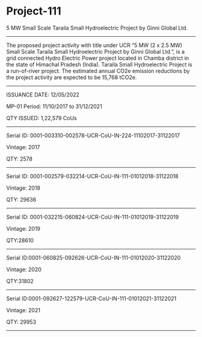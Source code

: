 # Project-111
5 MW Small Scale Taraila Small Hydroelectric Project by Ginni Global Ltd.
_______________________________

The proposed project activity with title under UCR “5 MW (2 x 2.5 MW) Small Scale Taraila Small Hydroelectric Project by Ginni Global Ltd.”, is a grid connected Hydro Electric Power project located in Chamba district in the state of Himachal Pradesh (India). Taraila Small Hydroelectric Project is a run-of-river project. The estimated annual CO2e emission reductions by the project activity are expected to be 15,768 tCO2e.

____________
ISSUANCE DATE: 12/05/2022

MP-01 Period: 11/10/2017 to 31/12/2021

QTY ISSUED: 1,22,579 CoUs
______________
Serial ID: 0001-003310-002578-UCR-CoU-IN-224-11102017-31122017

Vintage: 2017

QTY: 2578
________
Serial ID: 0001-002579-032214-UCR-CoU-IN-111-01012018-31122018

Vintage: 2018

QTY: 29636
_________
Serial ID: 0001-032215-060824-UCR-CoU-IN-111-01012019-31122019

Vintage: 2019

QTY:28610
_____________
Serial ID:0001-060825-092626-UCR-CoU-IN-111-01012020-31122020

Vintage: 2020

QTY:31802 
____________
Serial ID:0001-092627-122579-UCR-CoU-IN-111-01012021-31122021

Vintage: 2021

QTY: 29953
______________
